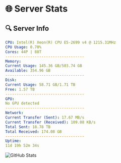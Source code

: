 # 🌐 Server Stats
## 🔍 Server Info
```yaml
CPU: Intel(R) Xeon(R) CPU E5-2699 v4 @ 1215.31MHz
CPU Usage: 0.70%
Cores: 44P | 88T
-----------------------------------
Memory:
Current Usage: 145.36 GB/503.74 GB
Available: 354.96 GB
-----------------------------------
Disk:
Current Usage: 58.71 GB/1.71 TB
Free: 1.57 TB
-----------------------------------
GPU:
No GPU detected
-----------------------------------
Network:
Current Transfer (Sent): 17.67 MB/s
Current Transfer (Received): 109.08 KB/s
Total Sent: 18.78 TB
Total Received: 174.08 GB
-----------------------------------
Uptime:
11d 19h 52m 34s
```
![GitHub Stats](https://img.shields.io/badge/Updated-2025-03-19_17:15:23-blue)